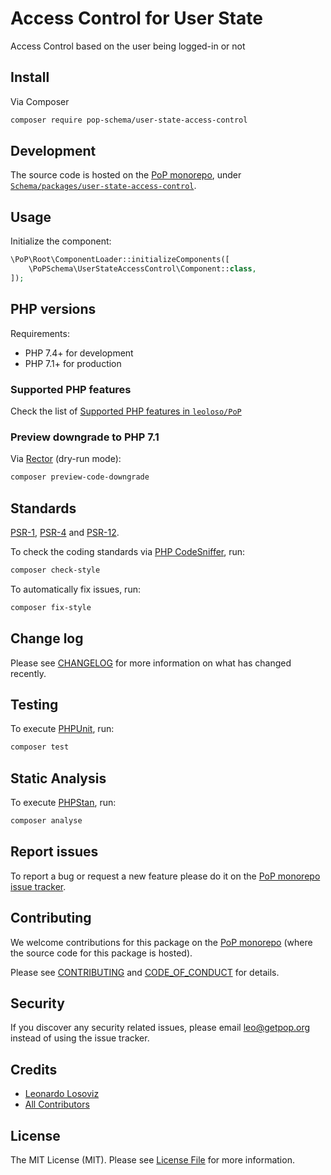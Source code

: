 # Access Control for User State

<!--
[![Build Status][ico-travis]][link-travis]
[![Quality Score][ico-code-quality]][link-code-quality]
[![Software License][ico-license]](LICENSE.md)
[![Latest Version on Packagist][ico-version]][link-packagist]
[![Coverage Status][ico-scrutinizer]][link-scrutinizer]
[![Total Downloads][ico-downloads]][link-downloads]
-->

Access Control based on the user being logged-in or not

## Install

Via Composer

``` bash
composer require pop-schema/user-state-access-control
```

## Development

The source code is hosted on the [PoP monorepo](https://github.com/leoloso/PoP), under [`Schema/packages/user-state-access-control`](https://github.com/leoloso/PoP/tree/master/layers/Schema/packages/user-state-access-control).

## Usage

Initialize the component:

``` php
\PoP\Root\ComponentLoader::initializeComponents([
    \PoPSchema\UserStateAccessControl\Component::class,
]);
```

## PHP versions

Requirements:

- PHP 7.4+ for development
- PHP 7.1+ for production

### Supported PHP features

Check the list of [Supported PHP features in `leoloso/PoP`](https://github.com/leoloso/PoP/#supported-php-features)

### Preview downgrade to PHP 7.1

Via [Rector](https://github.com/rectorphp/rector) (dry-run mode):

```bash
composer preview-code-downgrade
```

## Standards

[PSR-1](https://www.php-fig.org/psr/psr-1), [PSR-4](https://www.php-fig.org/psr/psr-4) and [PSR-12](https://www.php-fig.org/psr/psr-12).

To check the coding standards via [PHP CodeSniffer](https://github.com/squizlabs/PHP_CodeSniffer), run:

``` bash
composer check-style
```

To automatically fix issues, run:

``` bash
composer fix-style
```

## Change log

Please see [CHANGELOG](CHANGELOG.md) for more information on what has changed recently.

## Testing

To execute [PHPUnit](https://phpunit.de/), run:

``` bash
composer test
```

## Static Analysis

To execute [PHPStan](https://github.com/phpstan/phpstan), run:

``` bash
composer analyse
```

## Report issues

To report a bug or request a new feature please do it on the [PoP monorepo issue tracker](https://github.com/leoloso/PoP/issues).

## Contributing

We welcome contributions for this package on the [PoP monorepo](https://github.com/leoloso/PoP) (where the source code for this package is hosted).

Please see [CONTRIBUTING](CONTRIBUTING.md) and [CODE_OF_CONDUCT](CODE_OF_CONDUCT.md) for details.

## Security

If you discover any security related issues, please email leo@getpop.org instead of using the issue tracker.

## Credits

- [Leonardo Losoviz][link-author]
- [All Contributors][link-contributors]

## License

The MIT License (MIT). Please see [License File](LICENSE.md) for more information.

[ico-version]: https://img.shields.io/packagist/v/pop-schema/user-state-access-control.svg?style=flat-square
[ico-license]: https://img.shields.io/badge/license-MIT-brightgreen.svg?style=flat-square
[ico-travis]: https://img.shields.io/travis/pop-schema/user-state-access-control/master.svg?style=flat-square
[ico-scrutinizer]: https://img.shields.io/scrutinizer/coverage/g/pop-schema/user-state-access-control.svg?style=flat-square
[ico-code-quality]: https://img.shields.io/scrutinizer/g/pop-schema/user-state-access-control.svg?style=flat-square
[ico-downloads]: https://img.shields.io/packagist/dt/pop-schema/user-state-access-control.svg?style=flat-square

[link-packagist]: https://packagist.org/packages/pop-schema/user-state-access-control
[link-travis]: https://travis-ci.org/pop-schema/user-state-access-control
[link-scrutinizer]: https://scrutinizer-ci.com/g/pop-schema/user-state-access-control/code-structure
[link-code-quality]: https://scrutinizer-ci.com/g/pop-schema/user-state-access-control
[link-downloads]: https://packagist.org/packages/pop-schema/user-state-access-control
[link-author]: https://github.com/leoloso
[link-contributors]: ../../../../../../contributors
